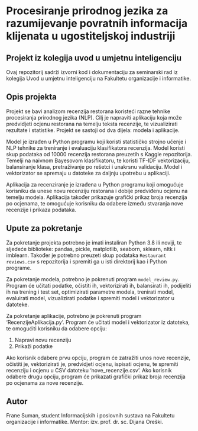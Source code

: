 # Procesiranje prirodnog jezika za razumijevanje povratnih informacija klijenata u ugostiteljskoj industriji
## Projekt iz kolegija uvod u umjetnu inteligenciju

Ovaj repozitorij sadrži izvorni kod i dokumentaciju za seminarski rad iz kolegija Uvod u umjetnu inteligenciju na Fakultetu organizacije i informatike.

## Opis projekta
Projekt se bavi analizom recenzija restorana koristeći razne tehnike procesiranja prirodnog jezika (NLP). Cilj je napraviti aplikaciju koja može predvidjeti ocjenu restorana na temelju teksta recenzije, te vizualizirati rezultate i statistike. Projekt se sastoji od dva dijela: modela i aplikacije.

Model je izrađen u Python programu koji koristi statističko strojno učenje i NLP tehnike za treniranje i evaluaciju klasifikatora recenzija. Model koristi skup podataka od 10000 recenzija restorana preuzetih s Kaggle repozitorija. Temelji na naivnom Bayesovom klasifikatoru, te koristi TF-IDF vektorizaciju, balansiranje klasa, pretraživanje po rešetci i unakrsnu validaciju. Model i vektorizator se spremaju u datoteke za daljnju upotrebu u aplikaciji.

Aplikacija za recenziranje je izrađena u Python programu koji omogućuje korisniku da unese novu recenziju restorana i dobije predviđenu ocjenu na temelju modela. Aplikacija također prikazuje grafički prikaz broja recenzija po ocjenama, te omogućuje korisniku da odabere između stvaranja nove recenzije i prikaza podataka.

## Upute za pokretanje
Za pokretanje projekta potrebno je imati instaliran Python 3.8 ili noviji, te sljedeće biblioteke: pandas, pickle, matplotlib, seaborn, sklearn, nltk i imblearn. Također je potrebno preuzeti skup podataka `Restaurant reviews.csv` s repozitorija i spremiti ga u isti direktorij kao i Python programe.

Za pokretanje modela, potrebno je pokrenuti program `model_review.py`. Program će učitati podatke, očistiti ih, vektorizirati ih, balansirati ih, podijeliti ih na trening i test set, optimizirati parametre modela, trenirati model, evaluirati model, vizualizirati podatke i spremiti model i vektorizator u datoteke.

Za pokretanje aplikacije, potrebno je pokrenuti program ‘RecenzijeAplikacija.py’. Program će učitati model i vektorizator iz datoteka, te omogućiti korisniku da odabere opciju: 

1) Napravi novu recenziju
2) Prikaži podatke

Ako korisnik odabere prvu opciju, program će zatražiti unos nove recenzije, očistiti je, vektorizirati je, predvidjeti ocjenu, ispisati ocjenu, te spremiti recenziju i ocjenu u CSV datoteku ‘nove_recenzije.csv’. Ako korisnik odabere drugu opciju, program će prikazati grafički prikaz broja recenzija po ocjenama za nove recenzije.

## Autor
Frane Suman, student Informacijskih i poslovnih sustava na Fakultetu organizacije i informatike. Mentor: izv. prof. dr. sc. Dijana Oreški.
